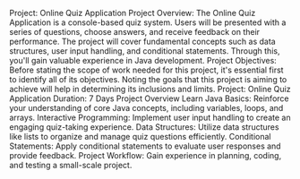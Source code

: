 Project: Online Quiz Application
Project Overview:
The Online Quiz Application is a console-based quiz system. Users will be presented with a series
of questions, choose answers, and receive feedback on their performance. The project will cover
fundamental concepts such as data structures, user input handling, and conditional statements.
Through this, you'll gain valuable experience in Java development.
Project Objectives:
Before stating the scope of work needed for this project, it's essential first to identify all of its
objectives. Noting the goals that this project is aiming to achieve will help in determining its
inclusions and limits.
Project: Online Quiz Application Duration: 7 Days
Project Overview
Learn Java Basics: Reinforce your understanding of core Java concepts, including variables,
loops, and arrays.
Interactive Programming: Implement user input handling to create an engaging quiz-taking
experience.
Data Structures: Utilize data structures like lists to organize and manage quiz questions
efficiently.
Conditional Statements: Apply conditional statements to evaluate user responses and provide
feedback.
Project Workflow: Gain experience in planning, coding, and testing a small-scale project.
